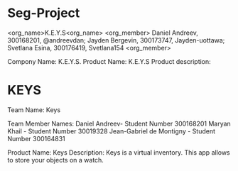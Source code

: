 # Seg-Project
<org_name>K.E.Y.S<org_name>
<org_member> Daniel Andreev, 300168201, @andreevdan; Jayden Bergevin, 300173747, Jayden-uottawa; Svetlana Esina, 300176419, Svetlana154 <org_member>


Compony Name: K.E.Y.S.
Product Name: K.E.Y.S
Product description:

KEYS
======

Team Name: Keys

Team Member Names:
 Daniel Andreev- Student Number 300168201
Maryan Khail - Student Number 30019328
Jean-Gabriel de Montigny - Student Number 300164831

Product Name: Keys
Description:
Keys is a virtual inventory. This app allows to store your objects on a watch.
